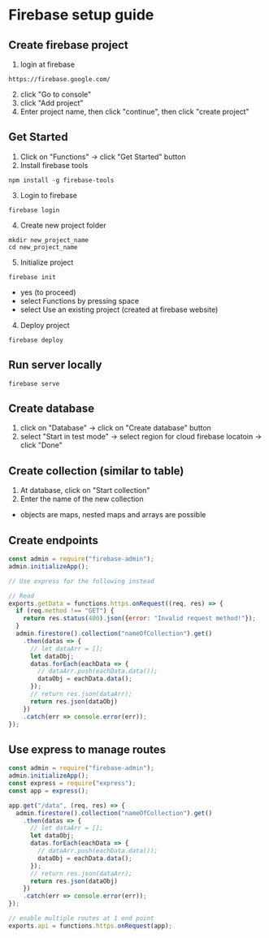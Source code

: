 # Firebase setup guide
## Create firebase project
1. login at firebase
```
https://firebase.google.com/
```
2. click "Go to console"
3. click "Add project"
4. Enter project name, then click "continue", then click "create project"
## Get Started
1. Click on "Functions" -> click "Get Started" button
2. Install firebase tools
```
npm install -g firebase-tools
```
3. Login to firebase
```
firebase login
```
4. Create new project folder
```
mkdir new_project_name
cd new_project_name
```
5. Initialize project
```
firebase init
```
* yes (to proceed)
* select Functions by pressing space
* select Use an existing project (created at firebase website)
4. Deploy project
```
firebase deploy
```
## Run server locally
```
firebase serve
```
## Create database
1. click on "Database" -> click on "Create database" button
2. select "Start in test mode" -> select region for cloud firebase locatoin -> click "Done"
## Create collection (similar to table)
1. At database, click on "Start collection"
2. Enter the name of the new collection
* objects are maps, nested maps and arrays are possible
## Create endpoints
```javascript
const admin = require("firebase-admin");
admin.initializeApp();

// Use express for the following instead

// Read
exports.getData = functions.https.onRequest((req, res) => {
  if (req.method !== "GET") {
    return res.status(400).json({error: "Invalid request method!"});
  }
  admin.firestore().collection("nameOfCollection").get()
    .then(datas => {
      // let dataArr = [];
      let dataObj;
      datas.forEach(eachData => {
        // dataArr.push(eachData.data());
        dataObj = eachData.data();
      });
      // return res.json(dataArr);
      return res.json(dataObj)
    })
    .catch(err => console.error(err));
});
```
## Use express to manage routes
```javascript
const admin = require("firebase-admin");
admin.initializeApp();
const express = require("express");
const app = express();

app.get("/data", (req, res) => {
  admin.firestore().collection("nameOfCollection").get()
    .then(datas => {
      // let dataArr = [];
      let dataObj;
      datas.forEach(eachData => {
        // dataArr.push(eachData.data());
        dataObj = eachData.data();
      });
      // return res.json(dataArr);
      return res.json(dataObj)
    })
    .catch(err => console.error(err));
});

// enable multiple routes at 1 end point
exports.api = functions.https.onRequest(app);
```
